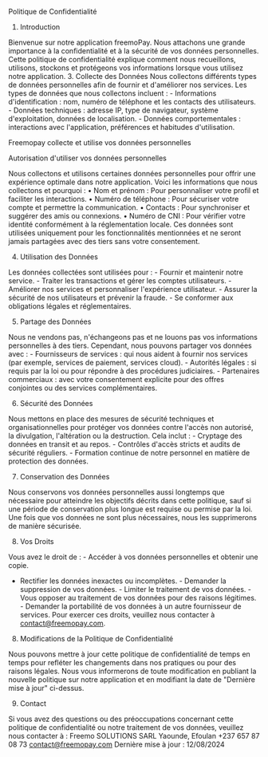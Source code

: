 Politique de Confidentialité 
1. Introduction

   
Bienvenue sur notre application freemoPay. Nous attachons une grande importance à la 
confidentialité et à la sécurité de vos données personnelles. Cette politique de confidentialité 
explique comment nous recueillons, utilisons, stockons et protégeons vos informations 
lorsque vous utilisez notre application. 
3. Collecte des Données 
Nous collectons différents types de données personnelles afin de fournir et d'améliorer nos 
services. Les types de données que nous collectons incluent : - Informations d'identification : nom, numéro de téléphone et les contacts des utilisateurs. - Données techniques : adresse IP, type de navigateur, système d'exploitation, données de 
localisation. - Données comportementales : interactions avec l'application, préférences et habitudes 
d'utilisation. 

Freemopay collecte et utilise vos données personnelles

Autorisation d'utiliser vos données personnelles

Nous collectons et utilisons certaines données personnelles pour offrir une expérience optimale dans notre application. Voici les informations que nous collectons et pourquoi :
•	Nom et prénom : Pour personnaliser votre profil et faciliter les interactions.
•	Numéro de téléphone : Pour sécuriser votre compte et permettre la communication.
•	Contacts : Pour synchroniser et suggérer des amis ou connexions.
•	Numéro de CNI : Pour vérifier votre identité conformément à la réglementation locale.
Ces données sont utilisées uniquement pour les fonctionnalités mentionnées et ne seront jamais partagées avec des tiers sans votre consentement.


4. Utilisation des Données 


Les données collectées sont utilisées pour : - Fournir et maintenir notre service. - Traiter les transactions et gérer les comptes utilisateurs. - Améliorer nos services et personnaliser l'expérience utilisateur. - Assurer la sécurité de nos utilisateurs et prévenir la fraude. - Se conformer aux obligations légales et réglementaires. 


5. Partage des Données 

Nous ne vendons pas, n'échangeons pas et ne louons pas vos informations personnelles à des 
tiers. Cependant, nous pouvons partager vos données avec : - Fournisseurs de services : qui nous aident à fournir nos services (par exemple, services de 
paiement, services cloud). - Autorités légales : si requis par la loi ou pour répondre à des procédures judiciaires. - Partenaires commerciaux : avec votre consentement explicite pour des offres conjointes ou 
des services complémentaires. 


6. Sécurité des Données 

Nous mettons en place des mesures de sécurité techniques et organisationnelles pour protéger 
vos données contre l'accès non autorisé, la divulgation, l'altération ou la destruction. Cela 
inclut : - Cryptage des données en transit et au repos. - Contrôles d'accès stricts et audits de sécurité réguliers. - Formation continue de notre personnel en matière de protection des données.

 
7. Conservation des Données 

Nous conservons vos données personnelles aussi longtemps que nécessaire pour atteindre les 
objectifs décrits dans cette politique, sauf si une période de conservation plus longue est 
requise ou permise par la loi. Une fois que vos données ne sont plus nécessaires, nous les 
supprimerons de manière sécurisée. 


8. Vos Droits 

Vous avez le droit de : - Accéder à vos données personnelles et obtenir une copie. 
- Rectifier les données inexactes ou incomplètes. - Demander la suppression de vos données. - Limiter le traitement de vos données. - Vous opposer au traitement de vos données pour des raisons légitimes. - Demander la portabilité de vos données à un autre fournisseur de services. 
Pour exercer ces droits, veuillez nous contacter à contact@freemopay.com. 


8. Modifications de la Politique de Confidentialité 

Nous pouvons mettre à jour cette politique de confidentialité de temps en temps pour refléter 
les changements dans nos pratiques ou pour des raisons légales. Nous vous informerons de 
toute modification en publiant la nouvelle politique sur notre application et en modifiant la 
date de "Dernière mise à jour" ci-dessus. 


9. Contact 

Si vous avez des questions ou des préoccupations concernant cette politique de confidentialité 
ou notre traitement de vos données, veuillez nous contacter à : 
Freemo SOLUTIONS SARL 
Yaounde, Efoulan 
+237 657 87 08 73 
contact@freemopay.com 
Dernière mise à jour : 12/08/2024 
